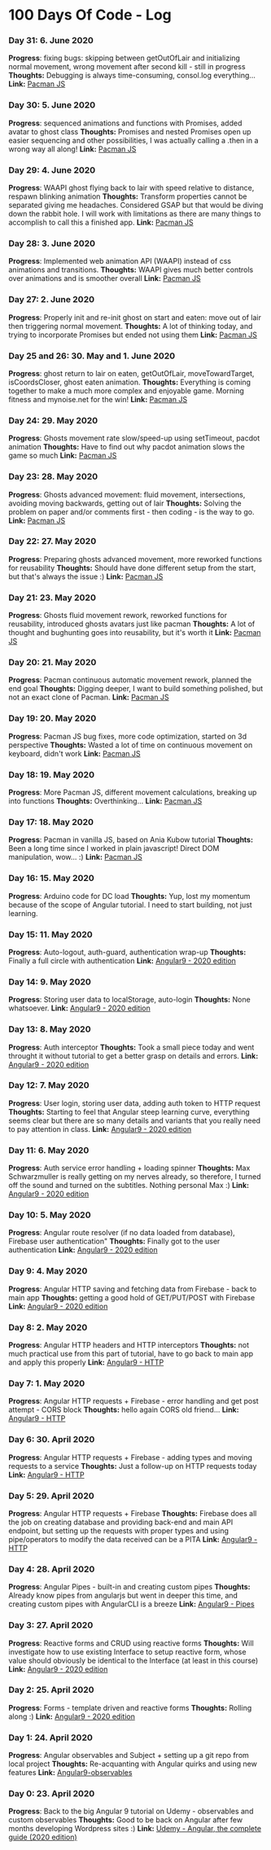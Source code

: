 # 100 Days Of Code - Log

### Day 31: 6. June 2020
**Progress**: fixing bugs: skipping between getOutOfLair and initializing normal movement, wrong movement after second kill - still in progress
**Thoughts:** Debugging is always time-consuming, consol.log everything...
**Link:** [Pacman JS](https://github.com/nahero/pacman_js)

### Day 30: 5. June 2020
**Progress**: sequenced animations and functions with Promises, added avatar to ghost class
**Thoughts:** Promises and nested Promises open up easier sequencing and other possibilities, I was actually calling a .then in a wrong way all along!
**Link:** [Pacman JS](https://github.com/nahero/pacman_js)

### Day 29: 4. June 2020
**Progress**: WAAPI ghost flying back to lair with speed relative to distance, respawn blinking animation
**Thoughts:** Transform properties cannot be separated giving me headaches. Considered GSAP but that would be diving down the rabbit hole. I will work with limitations as there are many things to accomplish to call this a finished app.
**Link:** [Pacman JS](https://github.com/nahero/pacman_js)

### Day 28: 3. June 2020
**Progress**: Implemented web animation API (WAAPI) instead of css animations and transitions.
**Thoughts:** WAAPI gives much better controls over animations and is smoother overall
**Link:** [Pacman JS](https://github.com/nahero/pacman_js)

### Day 27: 2. June 2020
**Progress**: Properly init and re-init ghost on start and eaten: move out of lair then triggering normal movement.
**Thoughts:** A lot of thinking today, and trying to incorporate Promises but ended not using them
**Link:** [Pacman JS](https://github.com/nahero/pacman_js)

### Day 25 and 26: 30. May and 1. June 2020
**Progress**: ghost return to lair on eaten, getOutOfLair, moveTowardTarget, isCoordsCloser, ghost eaten animation.
**Thoughts:** Everything is coming together to make a much more complex and enjoyable game. Morning fitness and mynoise.net for the win!
**Link:** [Pacman JS](https://github.com/nahero/pacman_js)

### Day 24: 29. May 2020
**Progress**: Ghosts movement rate slow/speed-up using setTimeout, pacdot animation
**Thoughts:** Have to find out why pacdot animation slows the game so much
**Link:** [Pacman JS](https://github.com/nahero/pacman_js)

### Day 23: 28. May 2020
**Progress**: Ghosts advanced movement: fluid movement, intersections, avoiding moving backwards, getting out of lair
**Thoughts:** Solving the problem on paper and/or comments first - then coding - is the way to go.
**Link:** [Pacman JS](https://github.com/nahero/pacman_js)

### Day 22: 27. May 2020
**Progress**: Preparing ghosts advanced movement, more reworked functions for reusability
**Thoughts:** Should have done different setup from the start, but that's always the issue :)
**Link:** [Pacman JS](https://github.com/nahero/pacman_js/commit/643057a6100f4d31800e492662eabae3cf428731)

### Day 21: 23. May 2020
**Progress**: Ghosts fluid movement rework, reworked functions for reusability, introduced ghosts avatars just like pacman
**Thoughts:** A lot of thought and bughunting goes into reusability, but it's worth it
**Link:** [Pacman JS](https://github.com/nahero/pacman_js/commit/fa30e44a180a3aec4ce4e0787f4c0d03c511ed8a)

### Day 20: 21. May 2020
**Progress**: Pacman continuous automatic movement rework, planned the end goal
**Thoughts:** Digging deeper, I want to build something polished, but not an exact clone of Pacman.
**Link:** [Pacman JS](https://github.com/nahero/pacman_js/commit/677c6efb49d97de32915bcb9adf90b074da1cad0)

### Day 19: 20. May 2020
**Progress**: Pacman JS bug fixes, more code optimization, started on 3d perspective
**Thoughts:** Wasted a lot of time on continuous movement on keyboard, didn't work
**Link:** [Pacman JS](https://github.com/nahero/pacman_js/commit/b42a55d894f648dcce6a851f44f6ace476d25c6f)

### Day 18: 19. May 2020
**Progress**: More Pacman JS, different movement calculations, breaking up into functions
**Thoughts:** Overthinking...
**Link:** [Pacman JS](https://github.com/nahero/pacman_js/commit/b42a55d894f648dcce6a851f44f6ace476d25c6f)

### Day 17: 18. May 2020
**Progress**: Pacman in vanilla JS, based on Ania Kubow tutorial
**Thoughts:** Been a long time since I worked in plain javascript! Direct DOM manipulation, wow... :)
**Link:** [Pacman JS](https://github.com/nahero/pacman_js/commit/b42a55d894f648dcce6a851f44f6ace476d25c6f)

### Day 16: 15. May 2020
**Progress**: Arduino code for DC load
**Thoughts:** Yup, lost my momentum because of the scope of Angular tutorial. I need to start building, not just learning.

### Day 15: 11. May 2020
**Progress**: Auto-logout, auth-guard, authentication wrap-up
**Thoughts:** Finally a full circle with authentication
**Link:** [Angular9 - 2020 edition](https://github.com/nahero/Angular9-2020-edition/commit/dcf47a873f0f5fa0197c5b5442f20d0938c196ae)

### Day 14: 9. May 2020
**Progress**: Storing user data to localStorage, auto-login
**Thoughts:** None whatsoever.
**Link:** [Angular9 - 2020 edition](https://github.com/nahero/Angular9-2020-edition/commit/57094671bb6ecf43d5b3f0c40ff33549922e1f38)

### Day 13: 8. May 2020
**Progress**: Auth interceptor
**Thoughts:** Took a small piece today and went throught it without tutorial to get a better grasp on details and errors.
**Link:** [Angular9 - 2020 edition](https://github.com/nahero/Angular9-2020-edition/commit/85bb596443640b925d85b6a4993ad6494ac9fefd)

### Day 12: 7. May 2020
**Progress**: User login, storing user data, adding auth token to HTTP request
**Thoughts:** Starting to feel that Angular steep learning curve, everything seems clear but there are so many details and variants that you really need to pay attention in class.
**Link:** [Angular9 - 2020 edition](https://github.com/nahero/Angular9-2020-edition/commit/f4ac74b8b9a89a672b878c7e186187748c83606e)

### Day 11: 6. May 2020
**Progress**: Auth service error handling + loading spinner
**Thoughts:** Max Schwarzmuller is really getting on my nerves already, so therefore, I turned off the sound and turned on the subtitles. Nothing personal Max :)
**Link:** [Angular9 - 2020 edition](https://github.com/nahero/Angular9-2020-edition/commit/8839f5664d7a2528ebc7bfff3277ccfa3888120c)

### Day 10: 5. May 2020
**Progress**: Angular route resolver (if no data loaded from database), Firebase user authentication"
**Thoughts:** Finally got to the user authentication
**Link:** [Angular9 - 2020 edition](https://github.com/nahero/Angular9-2020-edition)

### Day 9: 4. May 2020
**Progress**: Angular HTTP saving and fetching data from Firebase - back to main app
**Thoughts:** getting a good hold of GET/PUT/POST with Firebase
**Link:** [Angular9 - 2020 edition](https://github.com/nahero/Angular9-2020-edition)

### Day 8: 2. May 2020
**Progress**: Angular HTTP headers and HTTP interceptors
**Thoughts:** not much practical use from this part of tutorial, have to go back to main app and apply this properly
**Link:** [Angular9 - HTTP](https://github.com/nahero/angular9-http)

### Day 7: 1. May 2020
**Progress**: Angular HTTP requests + Firebase - error handling and get post attempt - CORS block
**Thoughts:** hello again CORS old friend...
**Link:** [Angular9 - HTTP](https://github.com/nahero/angular9-http)

### Day 6: 30. April 2020
**Progress**: Angular HTTP requests + Firebase - adding types and moving requests to a service
**Thoughts:** Just a follow-up on HTTP requests today
**Link:** [Angular9 - HTTP](https://github.com/nahero/angular9-http)

### Day 5: 29. April 2020
**Progress**: Angular HTTP requests + Firebase
**Thoughts:** Firebase does all the job on creating database and providing back-end and main API endpoint, but setting up the requests with proper types and using pipe/operators to modify the data received can be a PITA
**Link:** [Angular9 - HTTP](https://github.com/nahero/angular9-http)

### Day 4: 28. April 2020
**Progress**: Angular Pipes - built-in and creating custom pipes
**Thoughts:** Already know pipes from angularjs but went in deeper this time, and creating custom pipes with AngularCLI is a breeze
**Link:** [Angular9 - Pipes](https://github.com/nahero/angular9-pipes)

### Day 3: 27. April 2020
**Progress**: Reactive forms and CRUD using reactive forms
**Thoughts:** Will investigate how to use existing Interface to setup reactive form, whose value should obviously be identical to the Interface (at least in this course)
**Link:** [Angular9 - 2020 edition](https://github.com/nahero/Angular9-2020-edition)

### Day 2: 25. April 2020
**Progress**: Forms - template driven and reactive forms
**Thoughts:** Rolling along :)
**Link:** [Angular9 - 2020 edition](https://github.com/nahero/Angular9-2020-edition)

### Day 1: 24. April 2020
**Progress**: Angular observables and Subject + setting up a git repo from local project
**Thoughts:** Re-acquanting with Angular quirks and using new features
**Link:** [Angular9-observables](https://github.com/nahero/angular9-Observables)

### Day 0: 23. April 2020
**Progress**: Back to the big Angular 9 tutorial on Udemy - observables and custom observables
**Thoughts:** Good to be back on Angular after few months developing Wordpress sites :)
**Link:** [Udemy - Angular, the complete guide (2020 edition)](https://www.udemy.com/course/the-complete-guide-to-angular-2/)

<!--
### Day 0: February 30, 2016 (Example 1)
##### (delete me or comment me out)

**Today's Progress**: Fixed CSS, worked on canvas functionality for the app.

**Thoughts:** I really struggled with CSS, but, overall, I feel like I am slowly getting better at it. Canvas is still new for me, but I managed to figure out some basic functionality.

**Link to work:** [Calculator App](http://www.example.com)

### Day 0: February 30, 2016 (Example 2)
##### (delete me or comment me out)

**Today's Progress**: Fixed CSS, worked on canvas functionality for the app.

**Thoughts**: I really struggled with CSS, but, overall, I feel like I am slowly getting better at it. Canvas is still new for me, but I managed to figure out some basic functionality.

**Link(s) to work**: [Calculator App](http://www.example.com)


### Day 1: June 27, Monday

**Today's Progress**: I've gone through many exercises on FreeCodeCamp.

**Thoughts** I've recently started coding, and it's a great feeling when I finally solve an algorithm challenge after a lot of attempts and hours spent.

**Link(s) to work**
1. [Find the Longest Word in a String](https://www.freecodecamp.com/challenges/find-the-longest-word-in-a-string)
2. [Title Case a Sentence](https://www.freecodecamp.com/challenges/title-case-a-sentence)
-->
